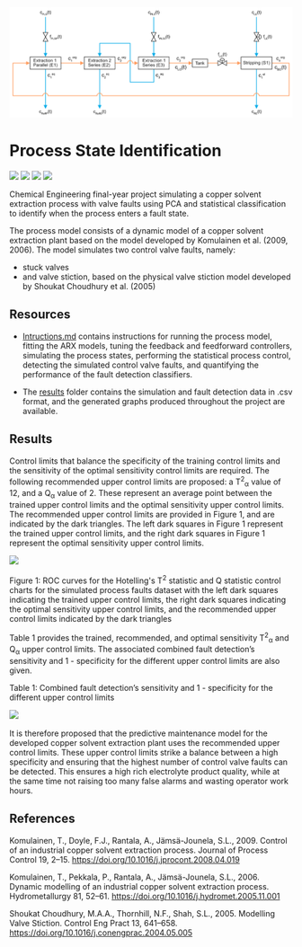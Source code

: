 <img src="assets/schematics/process_schematic.png">

# Process State Identification

<img src="https://img.shields.io/badge/Stellenbosch University-BEng ChemE-008BC0?style=flat"/> <img src="https://img.shields.io/badge/Supervisor-Dr Cripwell-008BC0?style=flat"/> <img src="https://img.shields.io/badge/Chemical Engineering-80%25 (Pass with Distinction)-008BC0?style=flat"/> <img src="https://img.shields.io/badge/SAIMM-Prize for the Best Final Year Mineral Processing Project-008BC0?style=flat"/>

Chemical Engineering final-year project simulating a copper solvent extraction process with valve faults using PCA and statistical classification to identify when the process enters a fault state.

The process model consists of a dynamic model of a copper solvent extraction plant based on the model developed by Komulainen et al. (2009, 2006). 
The model simulates two control valve faults, namely:

- stuck valves
- and valve stiction, based on the physical valve stiction model developed by Shoukat Choudhury et al. (2005)

## Resources

- [Intructions.md](instructions.md) contains instructions for running the process model, fitting the ARX models, tuning the feedback and feedforward controllers, simulating the process states, performing the statistical process control, detecting the simulated control valve faults, and quantifying the performance of the fault detection classifiers.

- The [results](results) folder contains the simulation and fault detection data in .csv format, and the generated graphs produced throughout the project are available.

## Results

Control limits that balance the specificity of the training control limits and the sensitivity of the optimal sensitivity control limits are required. The following recommended upper control limits are proposed: a T<sup>2</sup><sub>α</sub> value of 12, and a Q<sub>α</sub> value of 2. These represent an average point between the trained upper control limits and the optimal sensitivity upper control limits. The recommended upper control limits are provided in Figure 1, and are indicated by the dark triangles. The left dark squares in Figure 1 represent the trained upper control limits, and the right dark squares in Figure 1 represent the optimal sensitivity upper control limits.

<img src="results/roc_curves/faults_training/recommended_UCLs/roc_curve_smooth_operating.png" />

Figure 1: ROC curves for the Hotelling's T<sup>2</sup> statistic and Q statistic control charts for the simulated process faults dataset with the left dark squares indicating the trained upper control limits, the right dark squares indicating the optimal sensitivity upper control limits, and the recommended upper control limits indicated by the dark triangles

Table 1 provides the trained, recommended, and optimal sensitivity T<sup>2</sup><sub>α</sub> and Q<sub>α</sub> upper control limits. The associated combined fault detection’s sensitivity and 1 - specificity for the different upper control limits are also given.

Table 1: Combined fault detection’s sensitivity and 1 - specificity for the different upper control limits

<img src="results/roc_curves/faults_training/sensitivity_and_specificity_table.PNG" />

It is therefore proposed that the predictive maintenance model for the developed copper solvent extraction plant uses the recommended upper control limits. These upper control limits strike a balance between a high specificity and ensuring that the highest number of control valve faults can be detected. This ensures a high rich electrolyte product quality, while at the same time not raising too many false alarms and wasting operator work hours.

## References

Komulainen, T., Doyle, F.J., Rantala, A., Jämsä-Jounela, S.L., 2009. Control of an industrial copper solvent extraction process. Journal of Process Control 19, 2–15. https://doi.org/10.1016/j.jprocont.2008.04.019

Komulainen, T., Pekkala, P., Rantala, A., Jämsä-Jounela, S.L., 2006. Dynamic modelling of an industrial copper solvent extraction process. Hydrometallurgy 81, 52–61. https://doi.org/10.1016/j.hydromet.2005.11.001

Shoukat Choudhury, M.A.A., Thornhill, N.F., Shah, S.L., 2005. Modelling Valve Stiction. Control Eng Pract 13, 641–658. https://doi.org/10.1016/j.conengprac.2004.05.005


